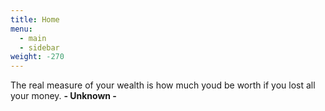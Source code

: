 ```yaml
---
title: Home
menu:
  - main
  - sidebar
weight: -270
---
```

The real measure of your wealth is how much youd be worth if you lost all your money.
**‐ Unknown ‐**
